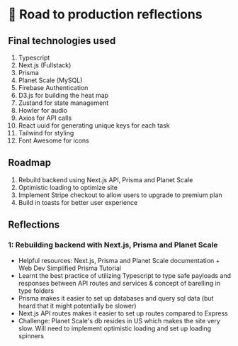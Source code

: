 # &#x1f680; Road to production reflections

## Final technologies used

1. Typescript
2. Next.js (Fullstack)
3. Prisma
4. Planet Scale (MySQL)
5. Firebase Authentication
6. D3.js for building the heat map
7. Zustand for state management
8. Howler for audio
9. Axios for API calls
10. React uuid for generating unique keys for each task
11. Tailwind for styling
12. Font Awesome for icons

## Roadmap

1. Rebuild backend using Next.js API, Prisma and Planet Scale
2. Optimistic loading to optimize site
3. Implement Stripe checkout to allow users to upgrade to premium plan
4. Build in toasts for better user experience

## Reflections

### 1: Rebuilding backend with Next.js, Prisma and Planet Scale

- Helpful resources: Next.js, Prisma and Planet Scale documentation + Web Dev Simplified Prisma Tutorial
- Learnt the best practice of utilizing Typescript to type safe payloads and responses between API routes and services & concept of barelling in type folders
- Prisma makes it easier to set up databases and query sql data (but heard that it might potentially be slower)
- Next.js API routes makes it easier to set up routes compared to Express
- Challenge: Planet Scale's db resides in US which makes the site very slow. Will need to implement optimistic loading and set up loading spinners
